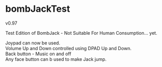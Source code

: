 # bombJackTest

v0.97

Test Edition of BombJack - Not Suitable For Human Consumption... yet.

Joypad can now be used.<br/>
Volume Up and Down controlled using DPAD Up and Down.<br/>
Back button - Music on and off<br/>
Any face button can b used to make Jack jump.<br/>
